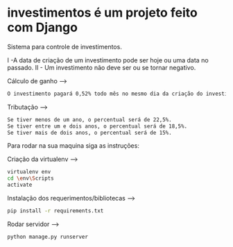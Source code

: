 # investimentos é um projeto feito com Django

Sistema para controle de investimentos.

I -A data de criação de um investimento pode ser hoje ou uma data no passado.
II - Um investimento não deve ser ou se tornar negativo.

Cálculo de ganho -->
```bash
O investimento pagará 0,52% todo mês no mesmo dia da criação do investimento.
```

Tributação -->
```bash
Se tiver menos de um ano, o percentual será de 22,5%.
Se tiver entre um e dois anos, o percentual será de 18,5%.
Se tiver mais de dois anos, o percentual será de 15%.
```

Para rodar na sua maquina siga as instruções:

Criação da virtualenv -->
```bash
virtualenv env
cd \env\Scripts
activate
```

Instalação dos requerimentos/bibliotecas -->
```bash
pip install -r requirements.txt
```

Rodar servidor -->
```bash
python manage.py runserver
```

